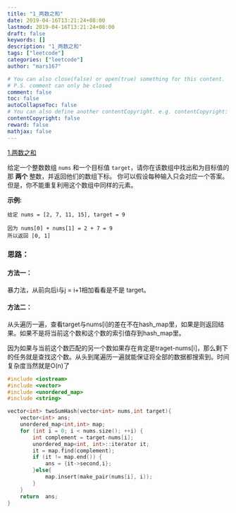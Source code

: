 ```yaml
---
title: "1_两数之和"
date: 2019-04-16T13:21:24+08:00
lastmod: 2019-04-16T13:21:24+08:00
draft: false
keywords: []
description: "1_两数之和"
tags: ["leetcode"]
categories: ["leetcode"]
author: "mars167"

# You can also close(false) or open(true) something for this content.
# P.S. comment can only be closed
comment: false
toc: false
autoCollapseToc: false
# You can also define another contentCopyright. e.g. contentCopyright: "This is another copyright."
contentCopyright: false
reward: false
mathjax: false
---
```

[1.两数之和](https://leetcode-cn.com/problems/two-sum/)

给定一个整数数组 `nums` 和一个目标值 `target`，请你在该数组中找出和为目标值的那 **两个** 整数，并返回他们的数组下标。
你可以假设每种输入只会对应一个答案。但是，你不能重复利用这个数组中同样的元素。
<!--more-->
**示例:**

```
给定 nums = [2, 7, 11, 15], target = 9

因为 nums[0] + nums[1] = 2 + 7 = 9
所以返回 [0, 1]
```

### 思路：

#### 方法一：

暴力法，从前向后i与j = i+1相加看看是不是 target。

#### 方法二：

从头遍历一遍，查看target与nums[i]的差在不在hash_map里，如果是则返回结果。如果不是将当前这个数和这个数的索引值存到hash_map里。

因为如果与当前这个数匹配的另一个数如果存在肯定是traget-nums[i]，那么剩下的任务就是查找这个数。从头到尾遍历一遍就能保证将全部的数据都搜索到。时间复杂度当然就是O(n)了

```c++ 
#include <iostream>
#include <vector>
#include <unordered_map>
#include <string>

vector<int> twoSumHash(vector<int> nums,int target){
    vector<int> ans;
    unordered_map<int,int> map;
    for (int i = 0; i < nums.size(); ++i) {
        int complement = target-nums[i];
        unordered_map<int, int>::iterator it;
        it = map.find(complement);
        if (it != map.end()) {
            ans = {it->second,i};
        }else{
            map.insert(make_pair(nums[i], i));
        }
    }
    return  ans;
}
```